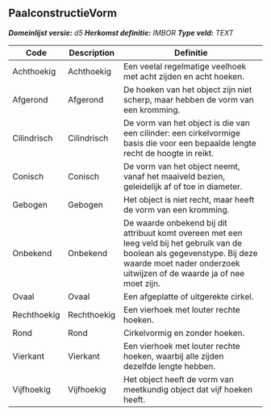 ﻿## PaalconstructieVorm

*__Domeinlijst versie:__ d5*
*__Herkomst definitie:__ IMBOR*
*__Type veld:__ TEXT*

|__Code__ |__Description__ |__Definitie__	|
|	---	|	---	|   ---	| 
| Achthoekig | Achthoekig | Een veelal regelmatige veelhoek met acht zijden en acht hoeken. |
| Afgerond | Afgerond | De hoeken van het object zijn niet scherp, maar hebben de vorm van een kromming. |
| Cilindrisch | Cilindrisch | De vorm van het object is die van een cilinder: een cirkelvormige basis die voor een bepaalde lengte recht de hoogte in reikt. |
| Conisch | Conisch | De vorm van het object neemt, vanaf het maaiveld bezien, geleidelijk af of toe in diameter. |
| Gebogen | Gebogen | Het object is niet recht, maar heeft de vorm van een kromming. |
| Onbekend | Onbekend | De waarde onbekend bij dit attribuut komt overeen met een leeg veld bij het gebruik van de boolean als gegevenstype. Bij deze waarde moet nader onderzoek uitwijzen of de waarde ja of nee moet zijn. |
| Ovaal | Ovaal | Een afgeplatte of uitgerekte cirkel. |
| Rechthoekig | Rechthoekig | Een vierhoek met louter rechte hoeken. |
| Rond | Rond | Cirkelvormig en zonder hoeken. |
| Vierkant | Vierkant | Een vierhoek met louter rechte hoeken, waarbij alle zijden dezelfde lengte hebben. |
| Vijfhoekig | Vijfhoekig | Het object heeft de vorm van meetkundig object dat vijf hoeken heeft. |
